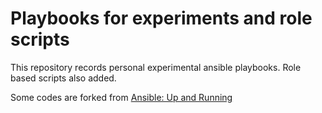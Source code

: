 # Playbooks for experiments and role scripts

This repository records personal experimental ansible playbooks. Role based scripts also added.

Some codes are forked from [Ansible: Up and Running](https://github.com/lorin/ansiblebook)

